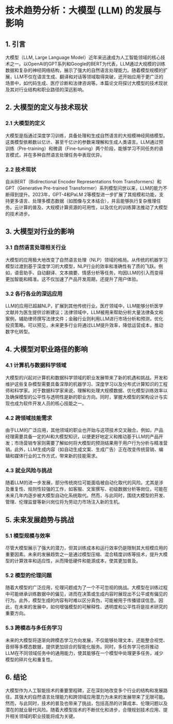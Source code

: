 # 技术趋势分析：大模型 (LLM) 的发展与影响

## 1. 引言

大模型（LLM, Large Language Model）近年来迅速成为人工智能领域的核心技术之一。以OpenAI的GPT系列和Google的BERT为代表，LLM通过大规模的训练数据和复杂的神经网络结构，展示了强大的自然语言处理能力。随着模型规模的扩展，LLM不仅在语言生成、翻译和对话等领域取得突破，还开始应用于更广泛的场景中，如代码生成、医疗诊断和法律咨询等。本篇论文将探讨大模型的技术现状及其对行业结构和职业路径的深远影响。

## 2. 大模型的定义与技术现状

### 2.1 大模型的定义

大模型是指通过深度学习训练，具备处理和生成自然语言的大规模神经网络模型。这类模型依赖数以亿计、甚至千亿计的参数来理解和生成人类语言。LLM通过预训练（Pre-training）和微调（Fine-tuning）两个阶段，能够学习不同任务的语言模式，并在多种自然语言处理任务中表现优异。

### 2.2 技术现状

自从BERT（Bidirectional Encoder Representations from Transformers）和GPT（Generative Pre-trained Transformer）系列模型问世以来，LLM的能力不断得到提升。2023年，GPT-4和PaLM 2等模型进一步扩展了其规模和功能，支持更多语言、处理多模态数据（如图像与文本结合），并且能够执行复杂推理任务。云计算的普及、大规模计算资源的可用性，以及优化的训练算法推动了大模型的技术进步。

## 3. 大模型对行业的影响

### 3.1 自然语言处理相关行业

大模型的应用极大地改变了自然语言处理（NLP）领域的格局。从传统的机器学习模型过渡到基于深度学习的大模型，NLP行业的效率和准确性有了质的飞跃。例如，语音助手、自动翻译、文本摘要、情感分析等任务，均因LLM的引入而变得更加智能和精准。这不仅加速了产品开发周期，还提升了用户体验。

### 3.2 各行各业的深远应用

LLM的应用已超越NLP，扩展到其他传统行业。医疗领域中，LLM能够分析医学文献并为医生提供诊断建议；法律领域中，LLM被用来帮助分析大量法律条文和案例，辅助律师撰写法律文件；金融行业则利用LLM进行市场分析和预测，优化投资策略。可以预见，未来更多行业将通过LLM提升效率，降低运营成本，推动数字化转型。

## 4. 大模型对职业路径的影响

### 4.1 计算机与数据科学领域

大模型的兴起对计算机和数据科学领域的职业发展带来了新的机遇和挑战。开发和维护这些复杂模型需要具备深厚的机器学习、深度学习以及分布式计算知识的工程师和科学家。对于数据科学家来说，理解和处理大规模数据、优化模型训练效率以及确保模型的公平性与透明性是新的职业方向。同时，掌握大模型的架构设计与实现也成为软件开发人员的核心技能之一。

### 4.2 跨领域技能需求

由于LLM的广泛应用，其他领域的职业也开始与这项技术交叉融合。例如，产品经理需要具备一定的AI和大模型知识，以便更好地定义和推动基于LLM的产品开发；市场营销专家则需要了解如何将大模型的预测结果用于用户行为分析与精准营销。此外，LLM生成内容（如自动生成文案、生成广告）正在改变传统营销、编辑和媒体行业的工作方式，带来新的技能需求。

### 4.3 就业风险与挑战

随着LLM的进一步发展，部分传统岗位可能面临被自动化取代的风险。尤其是涉及重复性、规则性较强的工作，如客服、文案撰写、初级数据分析等岗位，可能在未来几年内逐步被大模型自动化系统取代。然而，与此同时，围绕大模型的开发、管理、伦理监督等新兴岗位将为劳动力市场注入新的生机。

## 5. 未来发展趋势与挑战

### 5.1 模型规模与效率

尽管大模型展示了强大的潜力，但其训练成本和运行效率仍是限制其大规模应用的重要因素。未来的发展趋势之一是通过模型压缩、混合精度训练等技术，提升大模型的计算效率和适应性，从而降低硬件和能源成本，使其更加普及。

### 5.2 模型的伦理问题

随着大模型的广泛应用，伦理问题成为了一个不可忽视的挑战。大模型在训练过程中可能继承训练数据中的偏见，进而在决策或生成内容时展现出不公平或有偏见的行为。此外，模型生成的内容有时难以区分真伪，可能被用于传播错误信息。因此，在未来的发展中，如何增强模型的可解释性、透明度和公平性将是技术研究的重要方向。

### 5.3 跨模态与多任务学习

未来的大模型将逐渐向跨模态学习方向发展，不仅能够处理文本，还能整合视觉、音频等多模态数据，提供更加综合的智能化服务。同时，多任务学习也将推动LLM在不同领域任务中的通用能力，使其能够在一个模型中处理更多任务，减少模型的碎片化和重复性。

## 6. 结论

大模型作为人工智能技术的重要里程碑，正在深刻地改变多个行业的结构和发展路径。其强大的自然语言处理能力和跨领域应用潜力为未来的发展带来了无限可能。然而，与此同时，技术的普及也带来了挑战，包括高昂的计算成本、伦理问题以及潜在的就业替代风险。随着大模型技术的不断优化和进步，合理规划技术应用、提升相关领域的职业技能将成为关键。